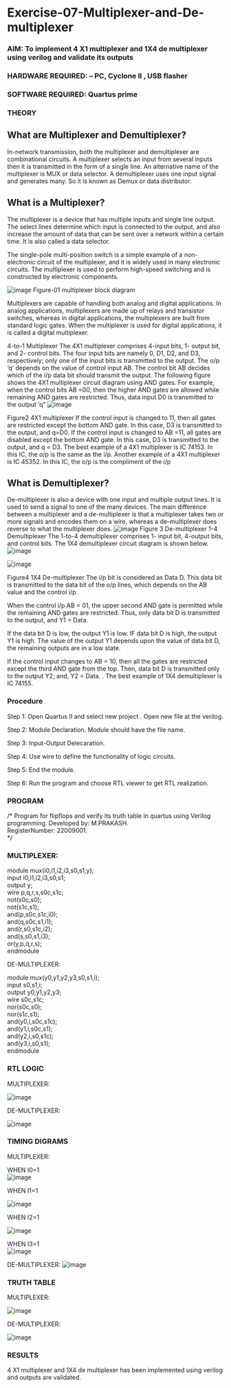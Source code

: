 # Exercise-07-Multiplexer-and-De-multiplexer
### AIM: To implement 4 X1 multiplexer and 1X4 de multiplexer using verilog and validate its outputs
### HARDWARE REQUIRED:  – PC, Cyclone II , USB flasher
### SOFTWARE REQUIRED:   Quartus prime
### THEORY 

## What are Multiplexer and Demultiplexer?
In-network transmission, both the multiplexer and demultiplexer are combinational circuits. A multiplexer selects an input from several inputs then it is transmitted in the form of a single line. An alternative name of the multiplexer is MUX or data selector. A demultiplexer uses one input signal and generates many. So it is known as Demux or data distributor.

## What is a Multiplexer?
The multiplexer is a device that has multiple inputs and single line output. The select lines determine which input is connected to the output, and also increase the amount of data that can be sent over a network within a certain time. It is also called a data selector.

The single-pole multi-position switch is a simple example of a non-electronic circuit of the multiplexer, and it is widely used in many electronic circuits. The multiplexer is used to perform high-speed switching and is constructed by electronic components.

![image](https://user-images.githubusercontent.com/36288975/170912485-73c395c7-23c0-4e78-a53d-a2f0d07d9662.png)
          Figure-01 multiplexer block diagram 

Multiplexers are capable of handling both analog and digital applications. In analog applications, multiplexers are made up of relays and transistor switches, whereas in digital applications, the multiplexers are built from standard logic gates. When the multiplexer is used for digital applications, it is called a digital multiplexer.

4-to-1 Multiplexer
The 4X1 multiplexer comprises 4-input bits, 1- output bit, and 2- control bits. The four input bits are namely 0, D1, D2, and D3, respectively; only one of the input bits is transmitted to the output. The o/p ‘q’ depends on the value of control input AB. The control bit AB decides which of the i/p data bit should transmit the output. The following figure shows the 4X1 multiplexer circuit diagram using AND gates. For example, when the control bits AB =00, then the higher AND gates are allowed while remaining AND gates are restricted. Thus, data input D0 is transmitted to the output ‘q”
![image](https://user-images.githubusercontent.com/36288975/170912568-3598c60a-5035-41f3-b0c4-ccedba13aca5.png)


Figure2 4X1 multiplexer 
If the control input is changed to 11, then all gates are restricted except the bottom AND gate. In this case, D3 is transmitted to the output, and q=D0. If the control input is changed to AB =11, all gates are disabled except the bottom AND gate. In this case, D3 is transmitted to the output, and q = D3. The best example of a 4X1 multiplexer is IC 74153. In this IC, the o/p is the same as the i/p. Another example of a 4X1 multiplexer is IC 45352. In this IC, the o/p is the compliment of the i/p


## What is Demultiplexer?
De-multiplexer is also a device with one input and multiple output lines. It is used to send a signal to one of the many devices. The main difference between a multiplexer and a de-multiplexer is that a multiplexer takes two or more signals and encodes them on a wire, whereas a de-multiplexer does reverse to what the multiplexer does.
![image](https://user-images.githubusercontent.com/36288975/170912606-a30e4b74-1726-4430-b245-2c3c3d9c232d.png)
Figure 3 De-multiplexer 
1-4 Demultiplexer
The 1-to-4 demultiplexer comprises 1- input bit, 4-output bits, and control bits. The 1X4 demultiplexer circuit diagram is shown below.![image](https://user-images.githubusercontent.com/36288975/170912683-00fb746a-1d45-4023-91d1-3a70b841073c.png)

![image](https://user-images.githubusercontent.com/36288975/170912741-7cbd52af-7e0d-4be3-b5c6-6fb9c4eca7c9.png)

Figure4 1X4 De-multiplexer 
The i/p bit is considered as Data D. This data bit is transmitted to the data bit of the o/p lines, which depends on the AB value and the control i/p.

When the control i/p AB = 01, the upper second AND gate is permitted while the remaining AND gates are restricted. Thus, only data bit D is transmitted to the output, and Y1 = Data.

If the data bit D is low, the output Y1 is low. IF data bit D is high, the output Y1 is high. The value of the output Y1 depends upon the value of data bit D, the remaining outputs are in a low state.

If the control input changes to AB = 10, then all the gates are restricted except the third AND gate from the top. Then, data bit D is transmitted only to the output Y2; and, Y2 = Data. . The best example of 1X4 demultiplexer is IC 74155.

 
 
### Procedure


Step 1:
Open Quartus II and select new project . Open new file at the verilog.

Step 2:
Module Declaration. Module should have the file name.

Step 3:
Input-Output Delecaration.

Step 4:
Use wire to define the functionality of logic circuits.

Step 5:
End the module.

Step 6:
Run the program and choose RTL viewer to get RTL realization.



### PROGRAM 
/*
Program for flipflops  and verify its truth table in quartus using Verilog programming.
Developed by: M.PRAKASH.    
RegisterNumber:  22009001.     
*/

### MULTIPLEXER:

module mux(i0,i1,i2,i3,s0,s1,y);        
input i0,i1,i2,i3,s0,s1;     
output y;     
wire p,q,r,s,s0c,s1c;     
not(s0c,s0);   
not(s1c,s1);    
and(p,s0c,s1c,i0);    
and(q,s0c,s1,i1);    
and(r,s0,s1c,i2);    
and(s,s0,s1,i3);    
or(y,p,q,r,s);     
endmodule      


DE-MULTIPLEXER:

module mux(y0,y1,y2,y3,s0,s1,i);     
input s0,s1,i;    
output y0,y1,y2,y3;    
wire s0c,s1c;     
nor(s0c,s0);    
nor(s1c,s1);    
and(y0,i,s0c,s1c);    
and(y1,i,s0c,s1);    
and(y2,i,s0,s1c);    
and(y3,i,s0,s1);    
endmodule    

### RTL LOGIC  

MULTIPLEXER:   

![image](https://user-images.githubusercontent.com/118350045/214470793-b81db6c7-054f-4b53-8793-5baa780b99cc.png)       

DE-MULTIPLEXER:   

![image](https://user-images.githubusercontent.com/118350045/214470831-1c85b8ac-4c38-4a18-951b-07386b6c3525.png)    



### TIMING DIGRAMS  

MULTIPLEXER:    

WHEN I0=1    
![image](https://user-images.githubusercontent.com/118350045/214472181-c3629b22-c7da-4d83-ba44-8c9c574b4d0c.png)

WHEN I1=1  

![image](https://user-images.githubusercontent.com/118350045/214472320-d197183a-5cc7-4c84-a467-e82ac5784ab5.png)


WHEN I2=1  

![image](https://user-images.githubusercontent.com/118350045/214473803-9dfe6e7a-66f1-4637-85d5-a869ca5b889e.png)



WHEN I3=1      
![image](https://user-images.githubusercontent.com/118350045/214474660-54dce7fd-a5f8-4dbc-9a2c-e1cc32f192bc.png)


DE-MULTIPLEXER:
![image](https://user-images.githubusercontent.com/118350045/214474941-7e18a4f2-dcad-4743-be11-4071c9594938.png)


### TRUTH TABLE 

MULTIPLEXER:

![image](https://user-images.githubusercontent.com/118350045/214475026-76b4f28d-9df2-44cc-85fa-4123a1f11aca.png)

DE-MULTIPLEXER:

![image](https://user-images.githubusercontent.com/118350045/214475091-fb46fcec-ebf6-48c8-9c2f-e5f777e69631.png)




### RESULTS 
4 X1 multiplexer and 1X4 de multiplexer has been implemented using verilog and outputs are validated.
